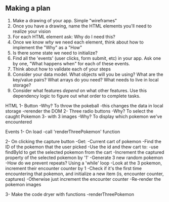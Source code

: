 ## Making a plan
1) Make a drawing of your app. Simple "wireframes"
2) Once you have a drawing, name the HTML elements you'll need to realize your vision
3) For each HTML element ask: Why do I need this?
4) Once we know _why_ we need each element, think about how to implement the "Why" as a "How"
5) Is there some state we need to initialize?
6) Find all the 'events' (user clicks, form submit, etc) in your app. Ask one by one, "What happens when" for each of these events.
7) Think about how to validate each of your steps
8) Consider your data model. What objects will you be using? What are the key/value pairs? What arrays do you need? What needs to live in local storage?
9) Consider what features _depend_ on what other features. Use this dependency logic to figure out what order to complete tasks.

HTML
1- Button
    -Why? To throw the pokeball
        -this changes the data in local storage
        -rerender the DOM
2- Three radio buttons
    -Why? To select the caught Pokemon
3- with 3 images
    -Why? To display which pokemon we've encountered

Events
1- On load
    -call 'renderThreePokemon' function             

2- On clicking the capture button
    -Get: 
        -Current cart of pokemon
        -Find the ID of the pokemon that the user picked
        -Use the id and thew cart to:
            -use findById to get the selected pokemon from the cart
            -Increment the captured property of the selected pokemon by '1'
        -Generate 3 new random pokemon
            -How do we prevent repeats? Using a 'while' loop
        -Look at the 3 pokemon, increment their encounter counter by 1
            -Check if it's the first time encountering that pokemon, and initialize a new item (is, encounter counter, captures)
            -Otherwise just increment the encounter counter
        -Re-render the pokemon images

3- Make the code dryer with functions
    -renderThreePokemon
